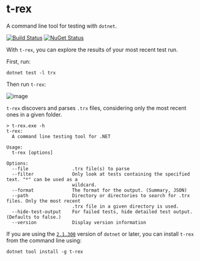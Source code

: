 # t-rex

A command line tool for testing with `dotnet`.

[![Build Status](https://ci.appveyor.com/api/projects/status/github/jonsequitur/t-rex?svg=true&branch=master)](https://ci.appveyor.com/project/jonsequitur/t-rex)
 [![NuGet Status](http://img.shields.io/nuget/v/t-rex.svg?style=flat)](https://www.nuget.org/packages/t-rex/) 

With `t-rex`, you can explore the results of your most recent test run. 

First, run:

```
dotnet test -l trx
```

Then run `t-rex`:

![image](https://user-images.githubusercontent.com/547415/42780528-4dc689e2-88f8-11e8-9294-07775dee0695.png)

`t-rex` discovers and parses `.trx` files, considering only the most recent ones in a given folder.

```
> t-rex.exe -h
t-rex:
  A command line testing tool for .NET

Usage:
  t-rex [options]

Options:
  --file                .trx file(s) to parse
  --filter              Only look at tests containing the specified text. "*" can be used as a
                        wildcard.
  --format              The format for the output. (Summary, JSON)
  --path                Directory or directories to search for .trx files. Only the most recent
                        .trx file in a given directory is used.
  --hide-test-output    For failed tests, hide detailed test output. (Defaults to false.)
  --version             Display version information
```





If you are using the [`2.1.300`](https://www.microsoft.com/net/download/dotnet-core/sdk-2.1.300) version of `dotnet` or later, you can install `t-rex` from the command line using:

```shell
dotnet tool install -g t-rex 
```

